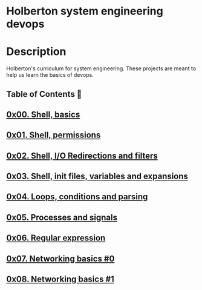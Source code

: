 # Holberton system engineering devops
# Description
Holberton's curriculum for system engineering. These projects are meant to help us learn the basics of devops.

## Table of Contents 📂
## [0x00. Shell, basics](https://github.com/paurbano/holberton-system_engineering-devops/tree/master/0x00-shell_basics "0x00. Shell, basics")
## [0x01. Shell, permissions](https://github.com/paurbano/holberton-system_engineering-devops/tree/master/0x01-shell_permissions "0x01. Shell, permissions")
## [0x02. Shell, I/O Redirections and filters](https://github.com/paurbano/holberton-system_engineering-devops/tree/master/0x02-shell_redirections)
## [0x03. Shell, init files, variables and expansions](https://github.com/paurbano/holberton-system_engineering-devops/tree/master/0x03-shell_variables_expansions)
## [0x04. Loops, conditions and parsing](https://github.com/paurbano/holberton-system_engineering-devops/tree/master/0x04-loops_conditions_and_parsing)
## [0x05. Processes and signals](https://github.com/paurbano/holberton-system_engineering-devops/tree/master/0x05-processes_and_signals)
## [0x06. Regular expression](https://github.com/paurbano/holberton-system_engineering-devops/tree/master/0x06-regular_expressions)
## [0x07. Networking basics #0](https://github.com/paurbano/holberton-system_engineering-devops/tree/master/0x07-networking_basics)
## [0x08. Networking basics #1](https://github.com/paurbano/holberton-system_engineering-devops/tree/master/0x08-networking_basics_2)
